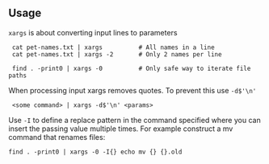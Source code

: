 ## Usage

`xargs` is about converting input lines to parameters

     cat pet-names.txt | xargs          # All names in a line
     cat pet-names.txt | xargs -2       # Only 2 names per line

     find . -print0 | xargs -0          # Only safe way to iterate file paths

When processing input xargs removes quotes. To prevent this use `-d$'\n'`

     <some command> | xargs -d$'\n' <params>


Use `-I` to define a replace pattern in the command specified where you can
insert the passing value multiple times. For example construct a mv command
that renames files:

    find . -print0 | xargs -0 -I{} echo mv {} {}.old
